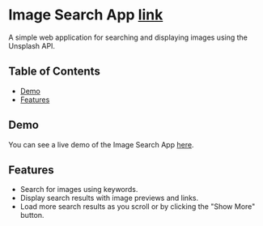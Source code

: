 # Image Search App [link](https://shantanumurdio.github.io/image_Search_App/)

A simple web application for searching and displaying images using the Unsplash API.

## Table of Contents
- [Demo](#demo)
- [Features](#features)

## Demo

You can see a live demo of the Image Search App [here](https://shantanumurdio.github.io/image_Search_App/).

## Features

- Search for images using keywords.
- Display search results with image previews and links.
- Load more search results as you scroll or by clicking the "Show More" button.
